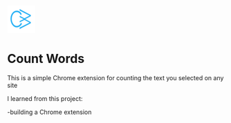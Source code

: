 ![alt text](https://github.com/ZAlex1007/CountWords-ChromeExtension/blob/master/logo64.png?raw=true)
# Count Words


This is a simple Chrome extension for counting the text you selected on any site

I learned from this project:

-building a Chrome extension